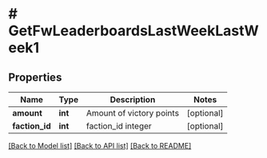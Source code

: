 # # GetFwLeaderboardsLastWeekLastWeek1

## Properties

Name | Type | Description | Notes
------------ | ------------- | ------------- | -------------
**amount** | **int** | Amount of victory points | [optional]
**faction_id** | **int** | faction_id integer | [optional]

[[Back to Model list]](../../README.md#models) [[Back to API list]](../../README.md#endpoints) [[Back to README]](../../README.md)
